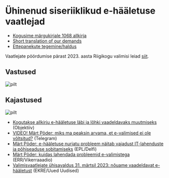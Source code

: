 # Ühinenud siseriiklikud e-hääletuse vaatlejad

* [Kogusime märgukirjale 1068 allkirja](https://rahvaalgatus.ee/initiatives/7b9ecdfa-3b56-45d4-a0f8-a52ced3e5803/#initiative-header)
* [Short translation of our demands](https://rahvaalgatus.ee/initiatives/7b9ecdfa-3b56-45d4-a0f8-a52ced3e5803?language=en#initiative-header)
* [Ettepanekute tegemine/haldus](https://github.com/vaatlejad/vaatlejad.github.io/issues)

Vaatlejate pöördumise pärast 2023. aasta Riigikogu valimisi leiad [siit](https://vaatlejad.github.io/).

## Vastused

![pilt](https://user-images.githubusercontent.com/736994/229963531-87477b74-343b-43f4-a2b5-bccaf7c95be1.png)

## Kajastused

![pilt](https://user-images.githubusercontent.com/736994/229239707-67169c4e-045d-46ff-8f96-6493b9dcbc38.png)

* [Kogutakse allkirju e-hääletuse läbi ja lõhki vaadeldavaks muutmiseks](https://objektiiv.ee/kogutakse-allkirju-e-haaletuse-labi-ja-lohki-vaadeldavaks-muutmiseks/) (Objektiiv)
* [VIDEO! Märt Põder: miks ma peaksin arvama, et e-valimised ei ole võltsitud?](https://www.telegram.ee/eesti/video-mart-poder-miks-ma-peaksin-arvama-et-e-valimised-ei-ole-voltsitud) (Telegram)
* [Märt Põder: e-hääletuse nurjatu probleem näitab vajadust IT-lahenduste ja põhiseaduse sobitamiseks](https://epl.delfi.ee/artikkel/120166248/mart-poder-e-haaletuse-nurjatu-probleem-naitab-vajadust-it-lahenduste-ja-pohiseaduse-sobitamiseks) (EPL/Delfi)
* [Märt Põder: kuidas lahendada probleemid e-valimistega](https://vikerraadio.err.ee/1608921350/uudis-mirko-ojakivi/47437c327c1ace12bd8acf4880c7589b) (ERR/Vikerraaadio)
* [Valimisvaatlejate ühisavaldus 31. märtsil 2023: nõuame vaadeldavat e-hääletust](https://uueduudised.ee/arvamus/valimisvaatlejate-uhisavaldus-31-martsil-2023-nouame-vaadeldavat-e-haaletust/) (EKRE/Uued Uudised)

